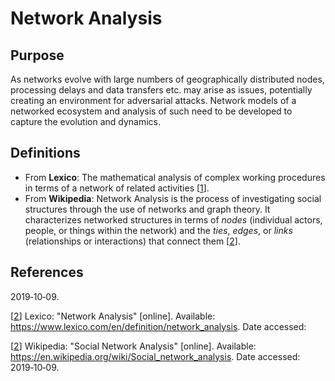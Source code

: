 

# Network Analysis

## Purpose

As networks evolve with large numbers of geographically distributed nodes, processing delays and data transfers etc. may 
arise as issues, potentially creating an environment for adversarial attacks. Network models of a networked ecosystem 
and analysis of such need to be developed to capture the evolution and dynamics.

## Definitions

- From **Lexico**: The mathematical analysis of complex working procedures in terms of a network of related activities [[1]].
- From **Wikipedia**:  Network Analysis is the process of investigating social structures through the use of networks and 
graph theory. It characterizes networked structures in terms of *nodes* (individual actors, people, or things within 
the network) and the *ties*, *edges*, or *links* (relationships or interactions) that connect them [[2]].

## References

2019&#8209;10&#8209;09.

[[2]] Lexico: "Network Analysis" [online]. Available: <https://www.lexico.com/en/definition/network_analysis>. Date accessed: 

[1]: https://www.lexico.com/en/definition/network_analysis "Network Analysis"

[[2]] Wikipedia: "Social Network Analysis" [online]. Available: <https://en.wikipedia.org/wiki/Social_network_analysis>. 
Date accessed: 2019&#8209;10&#8209;09.

[2]: https://en.wikipedia.org/wiki/Social_network_analysis "Social Network Analysis"

